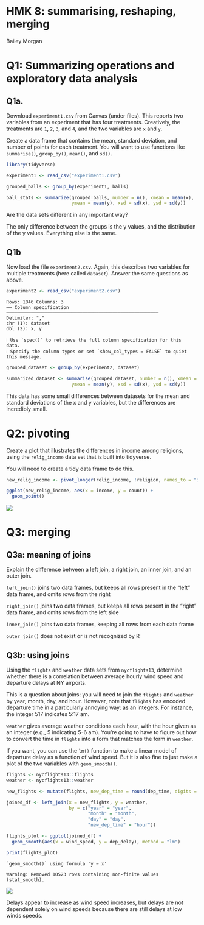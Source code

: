 HMK 8: summarising, reshaping, merging
================
Bailey Morgan

# Q1: Summarizing operations and exploratory data analysis

## Q1a.

Download `experiment1.csv` from Canvas (under files). This reports two
variables from an experiment that has four treatments. Creatively, the
treatments are `1`, `2`, `3`, and `4`, and the two variables are `x` and
`y`.

Create a data frame that contains the mean, standard deviation, and
number of points for each treatment. You will want to use functions like
`summarise()`, `group_by()`, `mean()`, and `sd()`.

``` r
library(tidyverse)

experiment1 <- read_csv("experiment1.csv")

grouped_balls <- group_by(experiment1, balls)

ball_stats <- summarize(grouped_balls, number = n(), xmean = mean(x), 
                        ymean = mean(y), xsd = sd(x), ysd = sd(y))
```

Are the data sets different in any important way?

The only difference between the groups is the y values, and the
distribution of the y values. Everything else is the same.

## Q1b

Now load the file `experiment2.csv`. Again, this describes two variables
for multiple treatments (here called `dataset`). Answer the same
questions as above.

``` r
experiment2 <- read_csv("experiment2.csv")
```

    Rows: 1846 Columns: 3
    ── Column specification ────────────────────────────────────────────────────────
    Delimiter: ","
    chr (1): dataset
    dbl (2): x, y

    ℹ Use `spec()` to retrieve the full column specification for this data.
    ℹ Specify the column types or set `show_col_types = FALSE` to quiet this message.

``` r
grouped_dataset <- group_by(experiment2, dataset)

summarized_dataset <- summarise(grouped_dataset, number = n(), xmean = mean(x), 
                        ymean = mean(y), xsd = sd(x), ysd = sd(y))
```

This data has some small differences between datasets for the mean and
standard deviations of the x and y variables, but the differences are
incredibly small.

# Q2: pivoting

Create a plot that illustrates the differences in income among
religions, using the `relig_income` data set that is built into
tidyverse.

You will need to create a tidy data frame to do this.

``` r
new_relig_income <- pivot_longer(relig_income, !religion, names_to = "income", values_to = "count")

ggplot(new_relig_income, aes(x = income, y = count)) +
  geom_point()
```

![](hmk_08_files/figure-gfm/unnamed-chunk-3-1.png)

# Q3: merging

## Q3a: meaning of joins

Explain the difference between a left join, a right join, an inner join,
and an outer join.

`left_join()` joins two data frames, but keeps all rows present in the
“left” data frame, and omits rows from the right

`right_join()` joins two data frames, but keeps all rows present in the
“right” data frame, and omits rows from the left side

`inner_join()` joins two data frames, keeping all rows from each data
frame

`outer_join()` does not exist or is not recognized by R

## Q3b: using joins

Using the `flights` and `weather` data sets from `nycflights13`,
determine whether there is a correlation between average hourly wind
speed and departure delays at NY airports.

This is a question about joins: you will need to join the `flights` and
`weather` by year, month, day, and hour. However, note that `flights`
has encoded departure time in a particularly annoying way: as an
integers. For instance, the integer 517 indicates 5:17 am.

`weather` gives average weather conditions each hour, with the hour
given as an integer (e.g., 5 indicating 5-6 am). You’re going to have to
figure out how to convert the time in `flights` into a form that matches
the form in `weather`.

If you want, you can use the `lm()` function to make a linear model of
departure delay as a function of wind speed. But it is also fine to just
make a plot of the two variables with `geom_smooth()`.

``` r
flights <- nycflights13::flights
weather <- nycflights13::weather

new_flights <- mutate(flights, new_dep_time = round(dep_time, digits = -2) / 100)

joined_df <- left_join(x = new_flights, y = weather, 
                       by = c("year" = "year", 
                              "month" = "month", 
                              "day" = "day", 
                              "new_dep_time" = "hour"))

flights_plot <- ggplot(joined_df) +
  geom_smooth(aes(x = wind_speed, y = dep_delay), method = "lm")

print(flights_plot)
```

    `geom_smooth()` using formula 'y ~ x'

    Warning: Removed 10523 rows containing non-finite values (stat_smooth).

![](hmk_08_files/figure-gfm/unnamed-chunk-4-1.png)

Delays appear to increase as wind speed increases, but delays are not
dependent solely on wind speeds because there are still delays at low
winds speeds.
